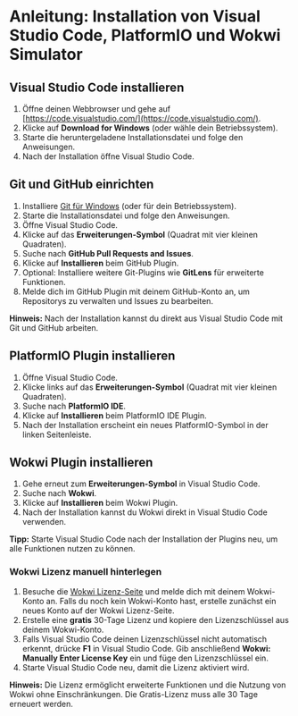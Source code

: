 # Anleitung: Installation von Visual Studio Code, PlatformIO und Wokwi Simulator

## Visual Studio Code installieren

1. Öffne deinen Webbrowser und gehe auf [https://code.visualstudio.com/](https://code.visualstudio.com/).
2. Klicke auf **Download for Windows** (oder wähle dein Betriebssystem).
3. Starte die heruntergeladene Installationsdatei und folge den Anweisungen.
4. Nach der Installation öffne Visual Studio Code.

## Git und GitHub einrichten

1. Installiere [Git für Windows](https://git-scm.com/download/win) (oder für dein Betriebssystem).
2. Starte die Installationsdatei und folge den Anweisungen.
3. Öffne Visual Studio Code.
4. Klicke auf das **Erweiterungen-Symbol** (Quadrat mit vier kleinen Quadraten).
5. Suche nach **GitHub Pull Requests and Issues**.
6. Klicke auf **Installieren** beim GitHub Plugin.
7. Optional: Installiere weitere Git-Plugins wie **GitLens** für erweiterte Funktionen.
8. Melde dich im GitHub Plugin mit deinem GitHub-Konto an, um Repositorys zu verwalten und Issues zu bearbeiten.

**Hinweis:** Nach der Installation kannst du direkt aus Visual Studio Code mit Git und GitHub arbeiten.

## PlatformIO Plugin installieren

1. Öffne Visual Studio Code.
2. Klicke links auf das **Erweiterungen-Symbol** (Quadrat mit vier kleinen Quadraten).
3. Suche nach **PlatformIO IDE**.
4. Klicke auf **Installieren** beim PlatformIO IDE Plugin.
5. Nach der Installation erscheint ein neues PlatformIO-Symbol in der linken Seitenleiste.

## Wokwi Plugin installieren

1. Gehe erneut zum **Erweiterungen-Symbol** in Visual Studio Code.
2. Suche nach **Wokwi**.
3. Klicke auf **Installieren** beim Wokwi Plugin.
4. Nach der Installation kannst du Wokwi direkt in Visual Studio Code verwenden.

**Tipp:** Starte Visual Studio Code nach der Installation der Plugins neu, um alle Funktionen nutzen zu können.

### Wokwi Lizenz manuell hinterlegen

1. Besuche die [Wokwi Lizenz-Seite](https://wokwi.com/licenses) und melde dich mit deinem Wokwi-Konto an.
   Falls du noch kein Wokwi-Konto hast, erstelle zunächst ein neues Konto auf der Wokwi Lizenz-Seite.
2. Erstelle eine **gratis** 30-Tage Lizenz und kopiere den Lizenzschlüssel aus deinem Wokwi-Konto.
3. Falls Visual Studio Code deinen Lizenzschlüssel nicht automatisch erkennt, drücke **F1** in Visual Studio Code. Gib anschließend **Wokwi: Manually Enter License Key** ein und füge den Lizenzschlüssel ein.
4. Starte Visual Studio Code neu, damit die Lizenz aktiviert wird.

**Hinweis:** Die Lizenz ermöglicht erweiterte Funktionen und die Nutzung von Wokwi ohne Einschränkungen. Die Gratis-Lizenz muss alle 30 Tage erneuert werden.
